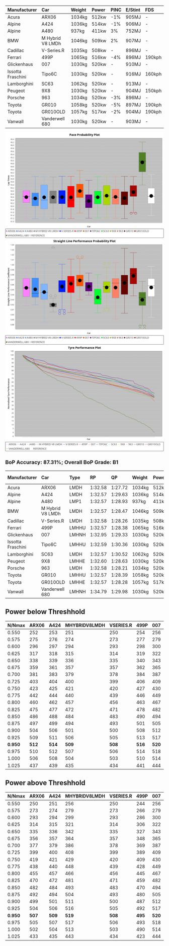 |Manufacturer|Car|Weight|Power|PINC|E/Stint|FDS|
|:-|:-|:-|:-|:-|:-|:-|
|Acura|ARX06|1034kg|512kw|-1%|905MJ|-|
|Alpine|A424|1036kg|514kw|-1%|906MJ|-|
|Alpine|A480|937kg|411kw|3%|752MJ|-|
|BMW|M Hybrid V8 LMDh|1046kg|509kw|2%|907MJ|-|
|Cadillac|V-Series.R|1035kg|508kw|-|896MJ|-|
|Ferrari|499P|1065kg|516kw|-4%|896MJ|190kph|
|Glickenhaus|007|1030kg|520kw|-|910MJ|-|
|Issotta Fraschini|Tipo6C|1030kg|520kw|-|916MJ|160kph|
|Lamborghini|SC63|1062kg|520kw|-|913MJ|-|
|Peugeot|9X8|1030kg|520kw|-|904MJ|150kph|
|Porsche|963|1034kg|520kw|-3%|896MJ|-|
|Toyota|GR010|1058kg|520kw|-5%|897MJ|190kph|
|Toyota|GR010OLD|1057kg|517kw|-2%|904MJ|190kph|
|Vanwall|Vanderwell 680|1030kg|520kw|-|903MJ|-|

![PACECHART](./IMG/AUTO.png)
![STRAIGHTLINEPERFORMANCECHART](./IMG/AUTO_sp.png)
![TYREPERFORMANCECHART](./IMG/AUTO_tw.png)

### BoP Accuracy: 87.31%; Overall BoP Grade: B1
|Manufacturer|Car|Type|RP|QP|Weight|Power¹|Threshhold|PINC|Power²|E/Stint|AVG Vmax|FDS|RDLC|L/Stint|BOP-Grade|ModelAccuracy|ModelPoints|Match%|
|:-|:-|:-|:-|:-|:-|:-|:-|:-|:-|:-|:-|:-|:-|:-|:-|:-|:-|:-|
|Acura|ARX06|LMDH|1:32.58|1:27.72|1034kg|512kw|210.0kph|-1%|507kw|905MJ|326.79kph|-|1.03|41|-C1|100.00%|995|78.20%|
|Alpine|A424|LMDH|1:32.57|1:29.63|1036kg|514kw|210.0kph|-1%|509kw|906MJ|326.37kph|-|1.03|41|~A1|81.15%|521|99.59%|
|Alpine|A480|LMP1|1:32.57|1:28.93|937kg|411kw|210.0kph|3%|423kw|752MJ|322.86kph|-|0.98|38|~A1|67.92%|957|100.00%|
|BMW|M Hybrid V8 LMDh|LMDH|1:32.57|1:28.47|1046kg|509kw|210.0kph|2%|519kw|907MJ|322.36kph|-|1.03|40|-A2|98.60%|1690|90.42%|
|Cadillac|V-Series.R|LMDH|1:32.58|1:28.26|1035kg|508kw|210.0kph|-|508kw|896MJ|326.64kph|-|1.03|41|+A2|91.10%|1770|94.60%|
|Ferrari|499P|LMHHU|1:32.57|1:28.38|1065kg|516kw|210.0kph|-4%|495kw|896MJ|326.34kph|190kph|1.03|41|~A1|84.26%|2292|99.38%|
|Glickenhaus|007|LMHNH|1:32.95|1:29.33|1030kg|520kw|0.0kph|-|520kw|910MJ|330.43kph|-|0.96|40|~A1|94.63%|1605|100.00%|
|Issotta Fraschini|Tipo6C|LMHHU|1:32.59|1:30.36|1030kg|520kw|0.0kph|-|520kw|916MJ|328.33kph|160kph|1.08|40|+B1|66.67%|96|86.44%|
|Lamborghini|SC63|LMDH|1:32.57|1:30.52|1062kg|520kw|210.0kph|-|520kw|913MJ|323.38kph|-|1.03|40|+B1|96.77%|419|88.32%|
|Peugeot|9X8|LMHHE|1:32.60|1:28.63|1030kg|520kw|0.0kph|-|520kw|904MJ|327.19kph|150kph|1.04|40|~A1|83.63%|2468|100.00%|
|Porsche|963|LMDH|1:32.58|1:28.21|1034kg|520kw|210.0kph|-3%|504kw|896MJ|326.88kph|-|1.03|41|-A2|93.14%|5746|94.98%|
|Toyota|GR010|LMHHU|1:32.57|1:28.39|1058kg|520kw|210.0kph|-5%|494kw|897MJ|326.87kph|190kph|1.03|41|~A1|87.37%|3154|97.56%|
|Toyota|GR010OLD|LMHHE|1:32.57|1:28.28|1057kg|517kw|210.0kph|-2%|507kw|904MJ|330.11kph|190kph|1.03|41|~A1|89.81%|1393|95.90%|
|Vanwall|Vanderwell 680|LMHNH|1:34.79|1:29.98|1030kg|520kw|0.0kph|-|520kw|903MJ|322.98kph|-|1.02|40|+Ω2|90.28%|604|-3.00%|

## Power below Threshhold
|N/Nmax|ARX06|A424|MHYBRIDV8LMDH|VSERIES.R|499P|007|TIPO6C|SC63|9X8|963|GR010|GR010OLD|VANDERWELL680|​|RPM|A480|
|:-|:-|:-|:-|:-|:-|:-|:-|:-|:-|:-|:-|:-|:-|:-|:-|:-|
|0.550|252|253|251|250|254|256|256|256|256|256|256|255|256|​|--|-|
|0.575|275|276|274|273|277|279|279|279|279|279|279|278|279|​|--|-|
|0.600|296|297|294|293|298|300|300|300|300|300|300|298|300|​|--|-|
|0.625|317|318|315|314|319|322|322|322|322|322|322|320|322|​|--|-|
|0.650|338|339|336|335|340|343|343|343|343|343|343|341|343|​|--|-|
|0.675|359|361|357|357|362|365|365|365|365|365|365|363|365|​|--|-|
|0.700|381|383|379|378|384|387|387|387|387|387|387|385|387|​|--|-|
|0.725|403|404|400|399|406|409|409|409|409|409|409|407|409|​|--|-|
|0.750|423|425|421|420|427|430|430|430|430|430|430|427|430|​|--|-|
|0.775|442|444|440|439|446|449|449|449|449|449|449|446|449|​|5000|245|
|0.800|460|462|457|456|463|467|467|467|467|467|467|464|467|​|5500|289|
|0.825|475|477|472|471|478|482|482|482|482|482|482|479|482|​|6000|323|
|0.850|486|488|484|483|490|494|494|494|494|494|494|491|494|​|6500|365|
|0.875|497|499|494|493|501|505|505|505|505|505|505|502|505|​|7000|408|
|0.900|504|506|501|500|508|512|512|512|512|512|512|509|512|​|7500|418|
|0.925|509|511|506|505|513|517|517|517|517|517|517|514|517|​|8000|414|
|**0.950**|**512**|**514**|**509**|**508**|**516**|**520**|**520**|**520**|**520**|**520**|**520**|**517**|**520**|**​**|**8500**|**417**|
|0.975|510|512|507|506|514|518|518|518|518|518|518|515|518|​|9000|209|
|1.000|506|508|504|503|510|514|514|514|514|514|514|511|514|​|--|-|
|1.025|437|439|435|434|441|444|444|444|444|444|444|441|444|​|--|-|

## Power above Threshhold
|N/Nmax|ARX06|A424|MHYBRIDV8LMDH|VSERIES.R|499P|007|TIPO6C|SC63|9X8|963|GR010|GR010OLD|VANDERWELL680|​|RPM|A480|
|:-|:-|:-|:-|:-|:-|:-|:-|:-|:-|:-|:-|:-|:-|:-|:-|:-|
|0.550|250|251|256|250|244|256|256|256|256|248|243|250|256|​|--|-|
|0.575|273|274|279|273|266|279|279|279|279|271|266|273|279|​|--|-|
|0.600|293|294|299|293|286|300|300|300|300|291|285|293|300|​|--|-|
|0.625|314|315|321|314|306|322|322|322|322|312|305|314|322|​|--|-|
|0.650|335|336|342|335|327|343|343|343|343|333|326|335|343|​|--|-|
|0.675|356|357|364|357|348|365|365|365|365|354|347|356|365|​|--|-|
|0.700|377|379|386|378|369|387|387|387|387|375|368|377|387|​|--|-|
|0.725|399|400|408|399|389|409|409|409|409|396|389|399|409|​|--|-|
|0.750|419|421|429|420|409|430|430|430|430|416|408|419|430|​|--|-|
|0.775|438|440|448|439|428|449|449|449|449|435|427|438|449|​|5000|245|
|0.800|455|457|466|456|445|467|467|467|467|453|444|455|467|​|5500|289|
|0.825|470|472|481|471|459|482|482|482|482|468|458|470|482|​|6000|323|
|0.850|482|484|493|483|470|494|494|494|494|479|469|482|494|​|6500|365|
|0.875|492|494|504|493|480|505|505|505|505|489|479|492|505|​|7000|408|
|0.900|499|501|511|500|487|512|512|512|512|496|486|499|512|​|7500|418|
|0.925|504|506|516|505|492|517|517|517|517|501|491|504|517|​|8000|414|
|**0.950**|**507**|**509**|**519**|**508**|**495**|**520**|**520**|**520**|**520**|**504**|**494**|**507**|**520**|**​**|**8500**|**417**|
|0.975|505|507|517|506|493|518|518|518|518|502|492|505|518|​|9000|209|
|1.000|502|504|513|503|490|514|514|514|514|499|489|502|514|​|--|-|
|1.025|433|435|443|434|423|444|444|444|444|430|422|433|444|​|--|-|
